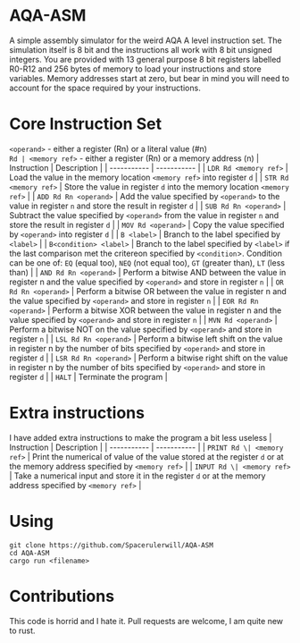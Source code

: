# AQA-ASM
A simple assembly simulator for the weird AQA A level instruction set. The simulation itself is 8 bit and the instructions all work with 8 bit unsigned integers. You are provided with 13 general purpose 8 bit registers labelled R0-R12 and 256 bytes of memory to load your instructions and store variables. Memory addresses start at zero, but bear in mind you will need to account for the space required by your instructions.
# Core Instruction Set
`<operand>` - either a register (Rn) or a literal value (#n)    
`Rd | <memory ref>` - either a register (Rn) or a memory address (n)
| Instruction | Description |
| ----------- | ----------- |
| `LDR Rd <memory ref>`  | Load the value in the memory location `<memory ref>` into register `d` |
| `STR Rd <memory ref>` | Store the value in register `d` into the memory location `<memory ref>` |
| `ADD Rd Rn <operand>` | Add the value specified by `<operand>` to the value in register `n` and store the result in register `d` |
| `SUB Rd Rn <operand>` | Subtract the value specified by `<operand>` from the value in register `n` and store the result in register `d` |
| `MOV Rd <operand>` | Copy the value specified by `<operand>` into register `d` |
| `B <label>` | Branch to the label specified by `<label>` |
| `B<condition> <label>` | Branch to the label specified by `<label>` if the last comparison met the critereon specified by `<condition`>. Condition can be one of: `EQ` (equal too), `NEQ` (not equal too), `GT` (greater than), `LT` (less than) |
| `AND Rd Rn <operand>` | Perform a bitwise AND between the value in register n and the value specified by `<operand>` and store in register `n` |
| `OR Rd Rn <operand>` | Perform a bitwise OR between the value in register n and the value specified by `<operand>` and store in register `n` |
| `EOR Rd Rn <operand>` | Perform a bitwise XOR between the value in register n and the value specified by `<operand>` and store in register `n` |
| `MVN Rd <operand>` | Perform a bitwise NOT on the value specified by `<operand>` and store in register `n` |
| `LSL Rd Rn <operand>` | Perform a bitwise left shift on the value in register n by the number of bits specified by `<operand>` and store in register `d` |
| `LSR Rd Rn <operand>` | Perform a bitwise right shift on the value in register n by the number of bits specified by `<operand>` and store in register `d` |
| `HALT` | Terminate the program |
# Extra instructions
I have added extra instructions to make the program a bit less useless
| Instruction | Description |
| ----------- | ----------- |
| `PRINT Rd \| <memory ref>` | Print the numerical of value of the value stored at the register `d` or at the memory address specified by `<memory ref>` |
| `INPUT Rd \| <memory ref>` | Take a numerical input and store it in the register `d` or at the memory address specified by `<memory ref>` |
# Using
```
git clone https://github.com/Spacerulerwill/AQA-ASM
cd AQA-ASM
cargo run <filename>
```
# Contributions
This code is horrid and I hate it. Pull requests are welcome, I am quite new to rust.
